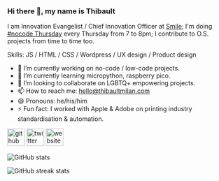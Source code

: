 ### Hi there 👋, my name is Thibault
I am Innovation Evangelist / Chief Innovation Officer at [Smile](https://smile.eu); I'm doing [#nocode Thursday](http://twitch.com/thibault_nocode) every Thursday from 7 to 8pm; I contribute to O.S. projects from time to time too.

Skills: JS / HTML / CSS / Wordpress / UX design / Product design

- 🔭 I’m currently working on no-code / low-code projects. 
- 🌱 I’m currently learning micropython, raspberry pico. 
- 👯 I’m looking to collaborate on LGBTQ+ empowering projects. 
- 📫 How to reach me: hello@thibaultmilan.com 
- 😄 Pronouns: he/his/him 
- ⚡ Fun fact: I worked with Apple & Adobe on printing industry standardisation & automation. 


[<img src='https://cdn.jsdelivr.net/npm/simple-icons@3.0.1/icons/github.svg' alt='github' height='40'>](https://github.com/clawfire)  [<img src='https://cdn.jsdelivr.net/npm/simple-icons@3.0.1/icons/twitter.svg' alt='twitter' height='40'>](https://twitter.com/thibaultmilan)  [<img src='https://cdn.jsdelivr.net/npm/simple-icons@3.0.1/icons/icloud.svg' alt='website' height='40'>](http://thibaultmilan.com)  

![GitHub stats](https://github-readme-stats.vercel.app/api?username=clawfire&show_icons=true)  

![GitHub streak stats](https://github-readme-streak-stats.herokuapp.com/?user=clawfire)  

